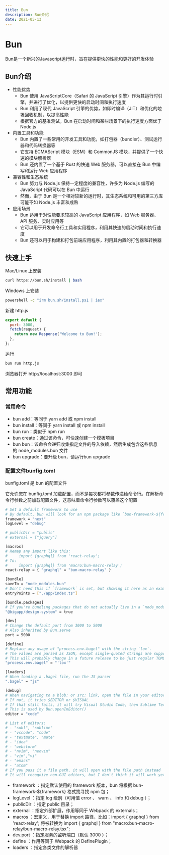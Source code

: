 ```yaml
---
title: Bun
description: Bun介绍
date: 2021-05-13
---
```


# Bun

Bun是一个新兴的Javascript运行时，旨在提供更快的性能和更好的开发体验

## Bun介绍

- 性能优势
  - Bun 使用 JavaScriptCore（Safari 的 JavaScript 引擎）作为其运行时引擎，并进行了优化，以提供更快的启动时间和执行速度
  - Bun 利用了现代 JavaScript 引擎的优势，如即时编译（JIT）和优化的垃圾回收机制，以提高性能
  - 根据官方的基准测试，Bun 在启动时间和某些场景下的执行速度方面优于 Node.js
- 内置工具和功能
  - Bun 内置了一些常用的开发工具和功能，如打包器（bundler）、测试运行器和代码转换器等
  - 它支持 ECMAScript 模块（ESM）和 CommonJS 模块，并提供了一个快速的模块解析器
  - Bun 还内置了一个基于 Rust 的快速 Web 服务器，可以直接在 Bun 中编写和运行 Web 应用程序
- 兼容性和生态系统
  - Bun 努力与 Node.js 保持一定程度的兼容性，许多为 Node.js 编写的 JavaScript 代码可以在 Bun 中运行
  - 然而，由于 Bun 是一个相对较新的运行时，其生态系统和可用的第三方库可能不如 Node.js 丰富和成熟
- 应用场景
  - Bun 适用于对性能要求较高的 JavaScript 应用程序，如 Web 服务器、API 服务、实时应用等
  - 它可以用于开发命令行工具和实用程序，利用其快速的启动时间和执行速度
  - Bun 还可以用于构建和打包前端应用程序，利用其内置的打包器和转换器

## 快速上手

Mac/Linux 上安装

```bash
curl https://bun.sh/install | bash
```

Windows 上安装

```bash
powershell -c "irm bun.sh/install.ps1 | iex"
```

新建 http.js

```js
export default {
  port: 3000,
  fetch(request) {
    return new Response('Welcome to Bun!');
  },
};
```

运行

```bash
bun run http.js
```

浏览器打开 http://localhost:3000 即可

## 常用功能

### 常用命令

- bun add：等同于 yarn add 或 npm install
- bun install：等同于 yarn install 或 npm install
- bun run：类似于 npm run
- bun create：通过该命令，可快速创建一个模板项目
- bun bun：该命令会递归收集指定文件的导入依赖，然后生成包含这些信息的 node_modules.bun 文件
- bun upgrade：要升级 bun，请运行bun upgrade

### 配置文件bunfig.toml

bunfig.toml 是 bun 的配置文件

它允许您在 bunfig.toml 加载配置，而不是每次都将参数传递给命令行。在解析命令行参数之前加载配置文件，这意味着命令行参数可以覆盖这个配置

```bash
# Set a default framework to use
# By default, bun will look for an npm package like `bun-framework-${framework}`, followed by `${framework}`
framework = "next"
logLevel = "debug"

# publicDir = "public"
# external = ["jquery"]

[macros]
# Remap any import like this:
#     import {graphql} from 'react-relay';
# To:
#     import {graphql} from 'macro:bun-macro-relay';
react-relay = { "graphql" = "bun-macro-relay" }

[bundle]
saveTo = "node_modules.bun"
# Don't need this if `framework` is set, but showing it here as an example anyway
entryPoints = ["./app/index.ts"]

[bundle.packages]
# If you're bundling packages that do not actually live in a `node_modules` folder or do not have the full package name in the file path, you can pass this to bundle them anyway
"@bigapp/design-system" = true

[dev]
# Change the default port from 3000 to 5000
# Also inherited by Bun.serve
port = 5000

[define]
# Replace any usage of "process.env.bagel" with the string `lox`.
# The values are parsed as JSON, except single-quoted strings are supported and `'undefined'` becomes `undefined` in JS.
# This will probably change in a future release to be just regular TOML instead. It is a holdover from the CLI argument parsing.
"process.env.bagel" = "'lox'"

[loaders]
# When loading a .bagel file, run the JS parser
".bagel" = "js"

[debug]
# When navigating to a blob: or src: link, open the file in your editor
# If not, it tries $EDITOR or $VISUAL
# If that still fails, it will try Visual Studio Code, then Sublime Text, then a few others
# This is used by Bun.openInEditor()
editor = "code"

# List of editors:
# - "subl", "sublime"
# - "vscode", "code"
# - "textmate", "mate"
# - "idea"
# - "webstorm"
# - "nvim", "neovim"
# - "vim","vi"
# - "emacs"
# - "atom"
# If you pass it a file path, it will open with the file path instead
# It will recognize non-GUI editors, but I don't think it will work yet
```

- framework ：指定默认使用的 framework 版本，bun 将根据 bun-framework-${framework} 格式找寻找 npm 包；
- logLevel ：指定 log 级别（可用值 error 、 warn 、 info 和 debug ）；
- publicDir ：指定 public 目录；
- external ：指定外部扩展，作用等同于 Webpack 的 externals；
- macros ：宏定义，用于替换 import 路径，比如：import { graphql } from 'react-relay'; 将被转换为 import { graphql } from "macro:bun-macro-relay/bun-macro-relay.tsx";
- dev.port ：指定服务的监听端口（默认 3000 ）；
- define ：作用等同于 Webpack 的 DefinePlugin；
- loaders ：指定各类文件的解析器
